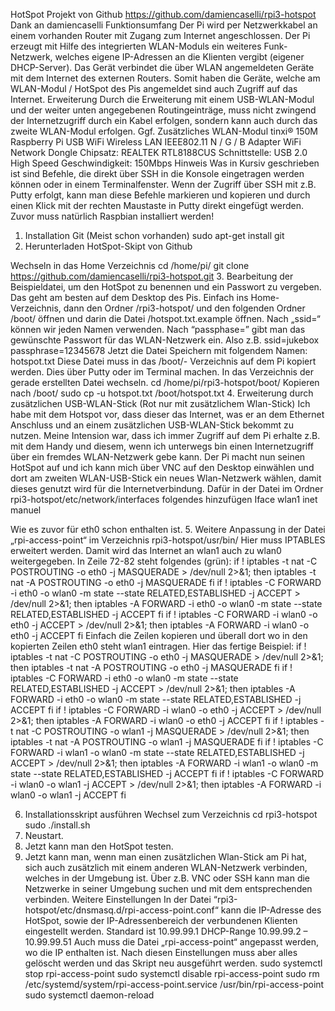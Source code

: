 
HotSpot Projekt von Github
https://github.com/damiencaselli/rpi3-hotspot
Dank an damiencaselli
Funktionsumfang
Der Pi wird per Netzwerkkabel an einem vorhanden Router mit Zugang zum Internet angeschlossen. 
Der Pi erzeugt mit Hilfe des integrierten WLAN-Moduls ein weiteres Funk-Netzwerk, welches eigene 
IP-Adressen an die Klienten vergibt (eigener DHCP-Server). Das Gerät verbindet die über WLAN 
angemeldeten Geräte mit dem Internet des externen Routers. Somit haben die Geräte, welche am 
WLAN-Modul / HotSpot des Pis angemeldet sind auch Zugriff auf das Internet.
Erweiterung
Durch die Erweiterung mit einem USB-WLAN-Modul und der weiter unten angegebenen 
Routingeinträge, muss nicht zwingend der Internetzugriff durch ein Kabel erfolgen, sondern kann 
auch durch das zweite WLAN-Modul erfolgen.
Ggf. Zusätzliches WLAN-Modul
tinxi® 150M Raspberry Pi USB WiFi Wireless LAN IEEE802.11 N / G / B Adapter WiFi Network Dongle
Chipsatz: REALTEK RTL8188CUS
Schnittstelle: USB 2.0 High Speed
Geschwindigkeit: 150Mbps
Hinweis
Was in Kursiv geschrieben ist sind Befehle, die direkt über SSH in die Konsole eingetragen werden 
können oder in einem Terminalfenster. Wenn der Zugriff über SSH mit z.B. Putty erfolgt, kann man 
diese Befehle markieren und kopieren und durch einen Klick mit der rechten Maustaste in Putty 
direkt eingefügt werden.
Zuvor muss natürlich Raspbian installiert werden!
1. Installation Git (Meist schon vorhanden)
sudo apt-get install git
2. Herunterladen HotSpot-Skipt von Github

Wechseln in das Home Verzeichnis
cd /home/pi/
git clone https://github.com/damiencaselli/rpi3-hotspot.git
3. Bearbeitung der Beispieldatei, um den HotSpot zu benennen und ein Passwort zu vergeben.
Das geht am besten auf dem Desktop des Pis. 
Einfach ins Home-Verzeichnis, dann den Ordner /rpi3-hotspot/ und den folgenden Ordner /boot/
öffnen und darin die Datei /hotspot.txt.example öffnen.
Nach „ssid=“ können wir jeden Namen verwenden. Nach “passphase=” gibt man das gewünschte
Passwort für das WLAN-Netzwerk ein.
Also z.B.
ssid=jukebox
passphrase=12345678
Jetzt die Datei Speichern mit folgendem Namen:
hotspot.txt
Diese Datei muss in das /boot/- Verzeichnis auf dem Pi kopiert werden. Dies über Putty oder im 
Terminal machen.
In das Verzeichnis der gerade erstellten Datei wechseln.
cd /home/pi/rpi3-hotspot/boot/
Kopieren nach /boot/
sudo cp -u hotspot.txt /boot/hotspot.txt
4. Erweiterung durch zusätzlichen USB-WLAN-Stick (Rot nur mit zusätzlichem Wlan-Stick)
Ich habe mit dem Hotspot vor, dass dieser das Internet, was er an dem Ethernet Anschluss und an 
einem zusätzlichen USB-WLAN-Stick bekommt zu nutzen. 
Meine Intension war, dass ich immer Zugriff auf dem Pi erhalte z.B. mit dem Handy und diesem, 
wenn ich unterwegs bin einen Internetzugriff über ein fremdes WLAN-Netzwerk gebe kann. Der Pi 
macht nun seinen HotSpot auf und ich kann mich über VNC auf den Desktop einwählen und dort am 
zweiten WLAN-USB-Stick ein neues Wlan-Netzwerk wählen, damit dieses genutzt wird für die 
Internetverbindung.
Dafür in der Datei im Ordner rpi3-hotspot/etc/network/interfaces folgendes hinzufügen
Iface wlan1 inet manuel

Wie es zuvor für eth0 schon enthalten ist.
5. Weitere Anpassung in der Datei „rpi-access-point“ im Verzeichnis rpi3-hotspot/usr/bin/
Hier muss IPTABLES erweitert werden. Damit wird das Internet an wlan1 auch zu wlan0 
weitergegeben. In Zeile 72-82 steht folgendes (grün):
if ! iptables -t nat -C POSTROUTING -o eth0 -j MASQUERADE > /dev/null 2>&1; then
 iptables -t nat -A POSTROUTING -o eth0 -j MASQUERADE
 fi
 if ! iptables -C FORWARD -i eth0 -o wlan0 -m state --state RELATED,ESTABLISHED -j ACCEPT > 
/dev/null 2>&1; then
 iptables -A FORWARD -i eth0 -o wlan0 -m state --state RELATED,ESTABLISHED -j ACCEPT
 fi
 if ! iptables -C FORWARD -i wlan0 -o eth0 -j ACCEPT > /dev/null 2>&1; then
 iptables -A FORWARD -i wlan0 -o eth0 -j ACCEPT
 fi
Einfach die Zeilen kopieren und überall dort wo in den kopierten Zeilen eth0 steht wlan1 eintragen.
Hier das fertige Beispiel:
if ! iptables -t nat -C POSTROUTING -o eth0 -j MASQUERADE > /dev/null 2>&1; then
 iptables -t nat -A POSTROUTING -o eth0 -j MASQUERADE
 fi
 if ! iptables -C FORWARD -i eth0 -o wlan0 -m state --state RELATED,ESTABLISHED -j ACCEPT > 
/dev/null 2>&1; then
 iptables -A FORWARD -i eth0 -o wlan0 -m state --state RELATED,ESTABLISHED -j ACCEPT
 fi
 if ! iptables -C FORWARD -i wlan0 -o eth0 -j ACCEPT > /dev/null 2>&1; then
 iptables -A FORWARD -i wlan0 -o eth0 -j ACCEPT
 fi
 if ! iptables -t nat -C POSTROUTING -o wlan1 -j MASQUERADE > /dev/null 2>&1; then
 iptables -t nat -A POSTROUTING -o wlan1 -j MASQUERADE
 fi
 if ! iptables -C FORWARD -i wlan1 -o wlan0 -m state --state RELATED,ESTABLISHED -j ACCEPT > 
/dev/null 2>&1; then
 iptables -A FORWARD -i wlan1 -o wlan0 -m state --state RELATED,ESTABLISHED -j ACCEPT
 fi
 if ! iptables -C FORWARD -i wlan0 -o wlan1 -j ACCEPT > /dev/null 2>&1; then
 iptables -A FORWARD -i wlan0 -o wlan1 -j ACCEPT
 fi
 
 6. Installationsskript ausführen
Wechsel zum Verzeichnis
cd rpi3-hotspot
sudo ./install.sh
7. Neustart.
8. Jetzt kann man den HotSpot testen.
9. Jetzt kann man, wenn man einen zusätzlichen Wlan-Stick am Pi hat, sich auch zusätzlich mit 
einem anderen WLAN-Netzwerk verbinden, welches in der Umgebung ist. Über z.B. VNC oder 
SSH kann man die Netzwerke in seiner Umgebung suchen und mit dem entsprechenden 
verbinden.
Weitere Einstellungen
In der Datei “rpi3-hotspot/etc/dnsmasq.d/rpi-access-point.conf“ kann die IP-Adresse des HotSpot,
sowie der IP-Adressenbereich der verbundenen Klienten eingestellt werden.
Standard ist
10.99.99.1
DHCP-Range 10.99.99.2 – 10.99.99.51
Auch muss die Datei „rpi-access-point“ angepasst werden, wo die IP enthalten ist.
Nach diesen Einstellungen muss aber alles gelöscht werden und das Skript neu ausgeführt werden.
sudo systemctl stop rpi-access-point
sudo systemctl disable rpi-access-point
sudo rm /etc/systemd/system/rpi-access-point.service /usr/bin/rpi-access-point
sudo systemctl daemon-reload
